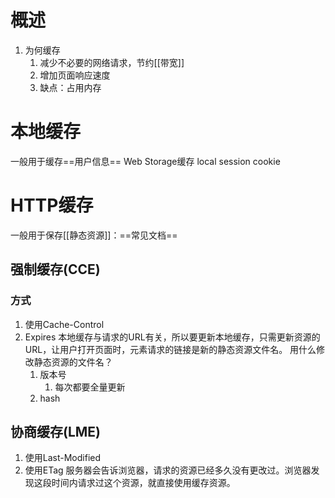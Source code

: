 # 概述
1. 为何缓存
	1. 减少不必要的网络请求，节约[[带宽]]
	2. 增加页面响应速度
	3. 缺点：占用内存
# 本地缓存
一般用于缓存==用户信息==
Web Storage缓存
local
session
cookie
# HTTP缓存
一般用于保存[[静态资源]]：==常见文档==
## 强制缓存(CCE)
### 方式
1. 使用Cache-Control
2. Expires
本地缓存与请求的URL有关，所以要更新本地缓存，只需更新资源的URL，让用户打开页面时，元素请求的链接是新的静态资源文件名。
用什么修改静态资源的文件名？
	1. 版本号
		1. 每次都要全量更新
	2. hash
## 协商缓存(LME)
1. 使用Last-Modified
2. 使用ETag
服务器会告诉浏览器，请求的资源已经多久没有更改过。浏览器发现这段时间内请求过这个资源，就直接使用缓存资源。
